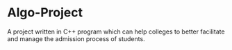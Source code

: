 # Algo-Project

A project written in C++ program which can help colleges to better facilitate and manage the admission process of students.

